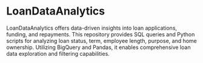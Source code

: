 # LoanDataAnalytics
LoanDataAnalytics offers data-driven insights into loan applications, funding, and repayments. This repository provides SQL queries and Python scripts for analyzing loan status, term, employee length, purpose, and home ownership. Utilizing BigQuery and Pandas, it enables comprehensive loan data exploration and filtering capabilities.
